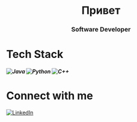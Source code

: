 <h1 align="center">Привет</h1>
<div align="center"> 
  
<p align="center">
  <h3 align="center"> Software Developer </h3>
</p>

</div>

# Tech Stack
<h5> 
  <img src="https://img.shields.io/badge/Java-ED8B00?style=for-the-badge&logo=openjdk&logoColor=white" alt="Java"/>
  <img src="https://img.shields.io/badge/Python-3776AB?style=for-the-badge&logo=python&logoColor=white" alt="Python"/>
  <img src="https://img.shields.io/badge/C%2B%2B-00599C?style=for-the-badge&logo=c%2B%2B&logoColor=white" alt="C++"/>
</h5>

# Connect with me
<p>
  <a href="https://linkedin.com/in/veetgoodtime" target="_blank">
    <img src="https://img.shields.io/badge/LinkedIn-0077B5?style=for-the-badge&logo=linkedin&logoColor=white" alt="LinkedIn">
  </a>

</p>

